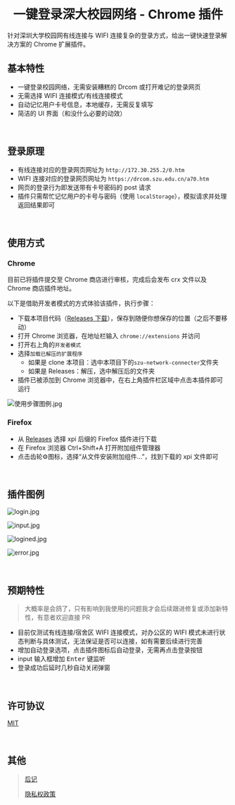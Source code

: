 <div align="center">
  <img src="https://i.loli.net/2020/09/19/W5ojBY1p8MmOG7X.png" alt=""/>
  <h1>一键登录深大校园网络 - Chrome 插件</h1>
</div>

针对深圳大学校园网有线连接与 WIFI 连接复杂的登录方式，给出一键快速登录解决方案的 Chrome 扩展插件。

## 基本特性

- 一键登录校园网络，无需安装糟糕的 Drcom 或打开难记的登录网页
- 无需选择 WIFI 连接模式/有线连接模式
- 自动记忆用户卡号信息，本地缓存，无需反复填写
- 简洁的 UI 界面（和没什么必要的动效）

<br>

## 登录原理

- 有线连接对应的登录网页网址为 `http://172.30.255.2/0.htm`
- WIFI 连接对应的登录网页网址为 `https://drcom.szu.edu.cn/a70.htm`
- 网页的登录行为即发送带有卡号密码的 post 请求
- 插件只需帮忙记忆用户的卡号与密码（使用 `localStorage`），模拟请求并处理返回结果即可

<br>

## 使用方式

### Chrome

目前已将插件提交至 Chrome 商店进行审核，完成后会发布 crx 文件以及 Chrome 商店插件地址。

以下是借助开发者模式的方式体验该插件，执行步骤：

- 下载本项目代码（[Releases 下载](https://github.com/ceynri/szu-network-connecter/releases)），保存到随便你想保存的位置（之后不要移动）
- 打开 Chrome 浏览器，在地址栏输入 `chrome://extensions` 并访问
- 打开右上角的`开发者模式`
- 选择`加载已解压的扩展程序`
  - 如果是 clone 本项目：选中本项目下的`szu-network-connecter`文件夹
  - 如果是 Releases：解压，选中解压后的文件夹
- 插件已被添加到 Chrome 浏览器中，在右上角插件栏区域中点击本插件即可运行

![使用步骤图例.jpg](https://i.loli.net/2020/09/14/gGxFHdu8oZjPDKa.jpg)

### Firefox

- 从 [Releases](https://github.com/ceynri/szu-network-connecter/releases) 选择 xpi 后缀的 Firefox 插件进行下载
- 在 Firefox 浏览器 Ctrl+Shift+A 打开附加组件管理器
- 点击齿轮⚙图标，选择“从文件安装附加组件...”，找到下载的 xpi 文件即可

<br>

## 插件图例

![login.jpg](https://i.loli.net/2020/09/14/vFq1Qu7Dn8UCVrb.jpg)

![input.jpg](https://i.loli.net/2020/09/14/CTSyHFpQDWXd72U.jpg)

![logined.jpg](https://i.loli.net/2020/09/14/KBgxod5qu3WlJfN.jpg)

![error.jpg](https://i.loli.net/2020/09/14/RuWUZjokFNHPt2Y.jpg)

<br>

## 预期特性

> 大概率是会鸽了，只有影响到我使用的问题我才会后续跟进修复或添加新特性，有意者欢迎直接 PR

- 目前仅测试有线连接/宿舍区 WIFI 连接模式，对办公区的 WIFI 模式未进行状态判断与具体测试，无法保证是否可以连接，如有需要后续进行完善
- 增加自动登录选项，点击插件图标后自动登录，无需再点击登录按钮
- input 输入框增加 <kbd>Enter</kbd> 键监听
- 登录成功后延时几秒自动关闭弹窗

<br>

## 许可协议

[MIT](./LICENSE)

<br>

## 其他

> [后记](./record.md)
>
> [隐私权政策](./privacy-policy.md)

<br>

